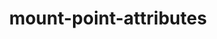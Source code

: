 ---
title: "mount-point-attributes"
layout: cache
category: package
meta: {"versions": ["master"], "compilers": ["gcc@8.3.1", "gcc@7.5.0", "gcc@9.3.0"]}
spec_files: 
 - "mount-point-attributes@master%gcc@9.3.0 arch=linux-ubuntu20.04-x86_64": spec-0.json
 - "mount-point-attributes@master%gcc@9.3.0 arch=linux-rhel7-x86_64": spec-1.json
 - "mount-point-attributes@master%gcc@8.3.1 arch=linux-rhel8-x86_64": spec-2.json
 - "mount-point-attributes@master%gcc@7.5.0 arch=linux-ubuntu18.04-x86_64": spec-3.json

---